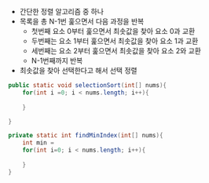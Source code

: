 - 간단한 정렬 알고리즘 중 하나
- 목록을 총 N-1번 훑으면서 다음 과정을 반복
	- 첫번째 요소 0부터 훑으면서 최솟값을 찾아 요소 0과 교환
	- 두번째는 요소 1부터 훑으면서 최솟값을 찾아 요소 1과 교환
	- 세번째는 요소 2부터 훑으면서 최솟값을 찾아 요소 2와 교환
	- N-1번째까지 반복
- 최솟값을 찾아 선택한다고 해서 선택 정렬



```java
public static void selectionSort(int[] nums){
	for(int i =0; i < nums.length; i++){
		
	}

}

private static int findMinIndex(int[] nums){
	int min = 
	for(int i=0; i < nums.length; i++){
		
	}
}
```